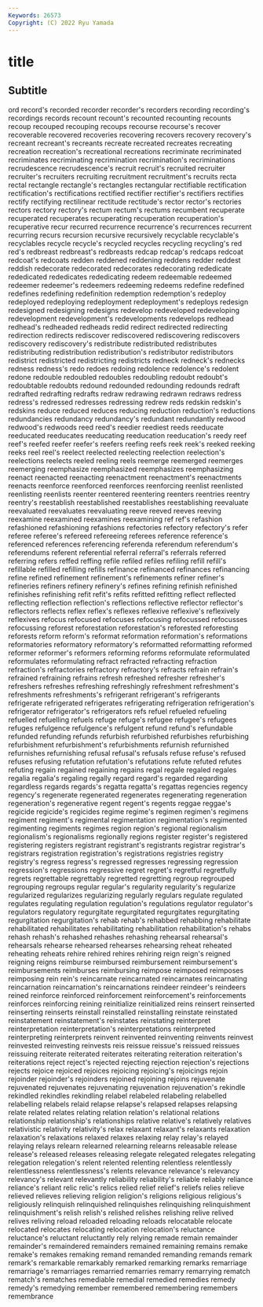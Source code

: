 ```yaml
---
Keywords: 26573
Copyright: (C) 2022 Ryu Yamada
---
```



# title

## Subtitle
ord record's recorded recorder recorder's recorders recording recording's recordings
records recount recount's recounted recounting recounts recoup recouped recouping recoups
recourse recourse's recover recoverable recovered recoveries recovering recovers recovery recovery's
recreant recreant's recreants recreate recreated recreates recreating recreation recreation's recreational
recreations recriminate recriminated recriminates recriminating recrimination recrimination's recriminations recrudescence recrudescence's
recruit recruit's recruited recruiter recruiter's recruiters recruiting recruitment recruitment's recruits
recta rectal rectangle rectangle's rectangles rectangular rectifiable rectification rectification's rectifications
rectified rectifier rectifier's rectifiers rectifies rectify rectifying rectilinear rectitude rectitude's
rector rector's rectories rectors rectory rectory's rectum rectum's rectums recumbent
recuperate recuperated recuperates recuperating recuperation recuperation's recuperative recur recurred recurrence
recurrence's recurrences recurrent recurring recurs recursion recursive recursively recyclable recyclable's
recyclables recycle recycle's recycled recycles recycling recycling's red red's redbreast
redbreast's redbreasts redcap redcap's redcaps redcoat redcoat's redcoats redden reddened
reddening reddens redder reddest reddish redecorate redecorated redecorates redecorating rededicate
rededicated rededicates rededicating redeem redeemable redeemed redeemer redeemer's redeemers redeeming
redeems redefine redefined redefines redefining redefinition redemption redemption's redeploy redeployed
redeploying redeployment redeployment's redeploys redesign redesigned redesigning redesigns redevelop redeveloped
redeveloping redevelopment redevelopment's redevelopments redevelops redhead redhead's redheaded redheads redid
redirect redirected redirecting redirection redirects rediscover rediscovered rediscovering rediscovers rediscovery
rediscovery's redistribute redistributed redistributes redistributing redistribution redistribution's redistributor redistributors redistrict
redistricted redistricting redistricts redneck redneck's rednecks redness redness's redo redoes
redoing redolence redolence's redolent redone redouble redoubled redoubles redoubling redoubt
redoubt's redoubtable redoubts redound redounded redounding redounds redraft redrafted redrafting
redrafts redraw redrawing redrawn redraws redress redress's redressed redresses redressing
redrew reds redskin redskin's redskins reduce reduced reduces reducing reduction
reduction's reductions redundancies redundancy redundancy's redundant redundantly redwood redwood's redwoods
reed reed's reedier reediest reeds reeducate reeducated reeducates reeducating reeducation
reeducation's reedy reef reef's reefed reefer reefer's reefers reefing reefs
reek reek's reeked reeking reeks reel reel's reelect reelected reelecting
reelection reelection's reelections reelects reeled reeling reels reemerge reemerged reemerges
reemerging reemphasize reemphasized reemphasizes reemphasizing reenact reenacted reenacting reenactment reenactment's
reenactments reenacts reenforce reenforced reenforces reenforcing reenlist reenlisted reenlisting reenlists
reenter reentered reentering reenters reentries reentry reentry's reestablish reestablished reestablishes
reestablishing reevaluate reevaluated reevaluates reevaluating reeve reeved reeves reeving reexamine
reexamined reexamines reexamining ref ref's refashion refashioned refashioning refashions refectories
refectory refectory's refer referee referee's refereed refereeing referees reference reference's
referenced references referencing referenda referendum referendum's referendums referent referential referral
referral's referrals referred referring refers reffed reffing refile refiled refiles
refiling refill refill's refillable refilled refilling refills refinance refinanced refinances
refinancing refine refined refinement refinement's refinements refiner refiner's refineries refiners
refinery refinery's refines refining refinish refinished refinishes refinishing refit refit's
refits refitted refitting reflect reflected reflecting reflection reflection's reflections reflective
reflector reflector's reflectors reflects reflex reflex's reflexes reflexive reflexive's reflexively
reflexives refocus refocused refocuses refocusing refocussed refocusses refocussing reforest reforestation
reforestation's reforested reforesting reforests reform reform's reformat reformation reformation's reformations
reformatories reformatory reformatory's reformatted reformatting reformed reformer reformer's reformers reforming
reforms reformulate reformulated reformulates reformulating refract refracted refracting refraction refraction's
refractories refractory refractory's refracts refrain refrain's refrained refraining refrains refresh
refreshed refresher refresher's refreshers refreshes refreshing refreshingly refreshment refreshment's refreshments
refreshments's refrigerant refrigerant's refrigerants refrigerate refrigerated refrigerates refrigerating refrigeration refrigeration's
refrigerator refrigerator's refrigerators refs refuel refueled refueling refuelled refuelling refuels
refuge refuge's refugee refugee's refugees refuges refulgence refulgence's refulgent refund
refund's refundable refunded refunding refunds refurbish refurbished refurbishes refurbishing refurbishment
refurbishment's refurbishments refurnish refurnished refurnishes refurnishing refusal refusal's refusals refuse
refuse's refused refuses refusing refutation refutation's refutations refute refuted refutes
refuting regain regained regaining regains regal regale regaled regales regalia
regalia's regaling regally regard regard's regarded regarding regardless regards regards's
regatta regatta's regattas regencies regency regency's regenerate regenerated regenerates regenerating
regeneration regeneration's regenerative regent regent's regents reggae reggae's regicide regicide's
regicides regime regime's regimen regimen's regimens regiment regiment's regimental regimentation
regimentation's regimented regimenting regiments regimes region region's regional regionalism regionalism's
regionalisms regionally regions register register's registered registering registers registrant registrant's
registrants registrar registrar's registrars registration registration's registrations registries registry registry's
regress regress's regressed regresses regressing regression regression's regressions regressive regret
regret's regretful regretfully regrets regrettable regrettably regretted regretting regroup regrouped
regrouping regroups regular regular's regularity regularity's regularize regularized regularizes regularizing
regularly regulars regulate regulated regulates regulating regulation regulation's regulations regulator
regulator's regulators regulatory regurgitate regurgitated regurgitates regurgitating regurgitation regurgitation's rehab
rehab's rehabbed rehabbing rehabilitate rehabilitated rehabilitates rehabilitating rehabilitation rehabilitation's rehabs
rehash rehash's rehashed rehashes rehashing rehearsal rehearsal's rehearsals rehearse rehearsed
rehearses rehearsing reheat reheated reheating reheats rehire rehired rehires rehiring
reign reign's reigned reigning reigns reimburse reimbursed reimbursement reimbursement's reimbursements
reimburses reimbursing reimpose reimposed reimposes reimposing rein rein's reincarnate reincarnated
reincarnates reincarnating reincarnation reincarnation's reincarnations reindeer reindeer's reindeers reined reinforce
reinforced reinforcement reinforcement's reinforcements reinforces reinforcing reining reinitialize reinitialized reins
reinsert reinserted reinserting reinserts reinstall reinstalled reinstalling reinstate reinstated reinstatement
reinstatement's reinstates reinstating reinterpret reinterpretation reinterpretation's reinterpretations reinterpreted reinterpreting reinterprets
reinvent reinvented reinventing reinvents reinvest reinvested reinvesting reinvests reis reissue
reissue's reissued reissues reissuing reiterate reiterated reiterates reiterating reiteration reiteration's
reiterations reject reject's rejected rejecting rejection rejection's rejections rejects rejoice
rejoiced rejoices rejoicing rejoicing's rejoicings rejoin rejoinder rejoinder's rejoinders rejoined
rejoining rejoins rejuvenate rejuvenated rejuvenates rejuvenating rejuvenation rejuvenation's rekindle rekindled
rekindles rekindling relabel relabeled relabeling relabelled relabelling relabels relaid relapse
relapse's relapsed relapses relapsing relate related relates relating relation relation's
relational relations relationship relationship's relationships relative relative's relatively relatives relativistic
relativity relativity's relax relaxant relaxant's relaxants relaxation relaxation's relaxations relaxed
relaxes relaxing relay relay's relayed relaying relays relearn relearned relearning
relearns releasable release release's released releases releasing relegate relegated relegates
relegating relegation relegation's relent relented relenting relentless relentlessly relentlessness relentlessness's
relents relevance relevance's relevancy relevancy's relevant relevantly reliability reliability's reliable
reliably reliance reliance's reliant relic relic's relics relied relief relief's
reliefs relies relieve relieved relieves relieving religion religion's religions religious
religious's religiously relinquish relinquished relinquishes relinquishing relinquishment relinquishment's relish relish's
relished relishes relishing relive relived relives reliving reload reloaded reloading
reloads relocatable relocate relocated relocates relocating relocation relocation's reluctance reluctance's
reluctant reluctantly rely relying remade remain remainder remainder's remaindered remainders
remained remaining remains remake remake's remakes remaking remand remanded remanding
remands remark remark's remarkable remarkably remarked remarking remarks remarriage remarriage's
remarriages remarried remarries remarry remarrying rematch rematch's rematches remediable remedial
remedied remedies remedy remedy's remedying remember remembered remembering remembers remembrance
